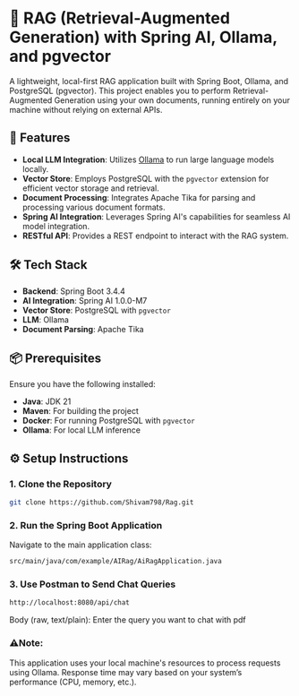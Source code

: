 # 🧠 RAG (Retrieval-Augmented Generation) with Spring AI, Ollama, and pgvector

A lightweight, local-first RAG application built with Spring Boot, Ollama, and PostgreSQL (pgvector). This project enables you to perform Retrieval-Augmented Generation using your own documents, running entirely on your machine without relying on external APIs.

## 🚀 Features

- **Local LLM Integration**: Utilizes [Ollama](https://ollama.ai/) to run large language models locally.
- **Vector Store**: Employs PostgreSQL with the `pgvector` extension for efficient vector storage and retrieval.
- **Document Processing**: Integrates Apache Tika for parsing and processing various document formats.
- **Spring AI Integration**: Leverages Spring AI's capabilities for seamless AI model integration.
- **RESTful API**: Provides a REST endpoint to interact with the RAG system.

## 🛠️ Tech Stack

- **Backend**: Spring Boot 3.4.4
- **AI Integration**: Spring AI 1.0.0-M7
- **Vector Store**: PostgreSQL with `pgvector`
- **LLM**: Ollama
- **Document Parsing**: Apache Tika

## 📦 Prerequisites

Ensure you have the following installed:

- **Java**: JDK 21
- **Maven**: For building the project
- **Docker**: For running PostgreSQL with `pgvector`
- **Ollama**: For local LLM inference

## ⚙️ Setup Instructions

### 1. Clone the Repository

```bash
git clone https://github.com/Shivam798/Rag.git
```
### 2. Run the Spring Boot Application
Navigate to the main application class:
```bash
src/main/java/com/example/AIRag/AiRagApplication.java
```

### 3. Use Postman to Send Chat Queries
```bash
http://localhost:8080/api/chat
```
Body (raw, text/plain): Enter the query you want to chat with pdf

### ⚠️Note: 
This application uses your local machine's resources to process requests using Ollama.
Response time may vary based on your system’s performance (CPU, memory, etc.).


